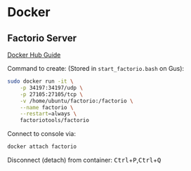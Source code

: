 # Docker

## Factorio Server

[Docker Hub Guide](https://hub.docker.com/r/factoriotools/factorio/)

Command to create: (Stored in `start_factorio.bash` on Gus):
```bash
sudo docker run -it \
    -p 34197:34197/udp \
    -p 27105:27105/tcp \
    -v /home/ubuntu/factorio:/factorio \
    --name factorio \
    --restart=always \
    factoriotools/factorio
```

Connect to console via:
```bash
docker attach factorio
```

Disconnect (detach) from container: <kbd>Ctrl</kbd>+<kbd>P</kbd>,<kbd>Ctrl</kbd>+<kbd>Q</kbd>